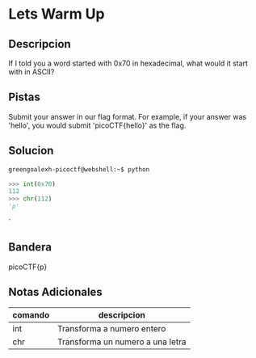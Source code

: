 # Lets Warm Up

## Descripcion
If I told you a word started with 0x70 in hexadecimal, what would it start with in ASCII?

## Pistas
Submit your answer in our flag format. For example, if your answer was 'hello', you would submit 'picoCTF{hello}' as the flag.

## Solucion 
```bash
greengoalexh-picoctf@webshell:~$ python
```
```python
>>> int(0x70)
112
>>> chr(112)
'p'
```
`
## Bandera
picoCTF{p}

## Notas Adicionales 
|comando|descripcion|
|---|---|
|int|Transforma a numero entero|
|chr|Transforma un numero a una letra|


